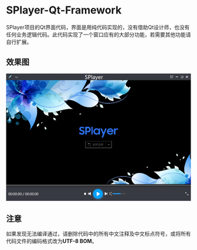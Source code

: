 # SPlayer-Qt-Framework
SPlayer项目的Qt界面代码，界面是用纯代码实现的，没有借助Qt设计师，也没有任何业务逻辑代码。此代码实现了一个窗口应有的大部分功能，若需要其他功能请自行扩展。

## 效果图
![01](/Snapshot/SPlayer.png)

## 注意
如果发现无法编译通过，请删除代码中的所有中文注释及中文标点符号，或将所有代码文件的编码格式改为**UTF-8 BOM**。
